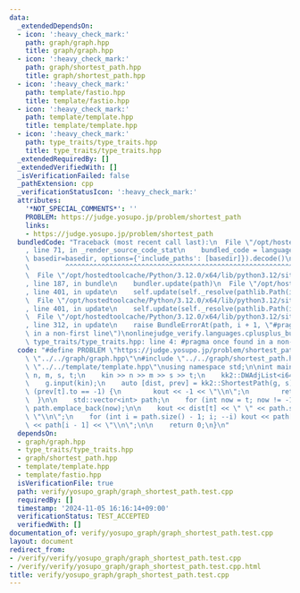 ```yaml
---
data:
  _extendedDependsOn:
  - icon: ':heavy_check_mark:'
    path: graph/graph.hpp
    title: graph/graph.hpp
  - icon: ':heavy_check_mark:'
    path: graph/shortest_path.hpp
    title: graph/shortest_path.hpp
  - icon: ':heavy_check_mark:'
    path: template/fastio.hpp
    title: template/fastio.hpp
  - icon: ':heavy_check_mark:'
    path: template/template.hpp
    title: template/template.hpp
  - icon: ':heavy_check_mark:'
    path: type_traits/type_traits.hpp
    title: type_traits/type_traits.hpp
  _extendedRequiredBy: []
  _extendedVerifiedWith: []
  _isVerificationFailed: false
  _pathExtension: cpp
  _verificationStatusIcon: ':heavy_check_mark:'
  attributes:
    '*NOT_SPECIAL_COMMENTS*': ''
    PROBLEM: https://judge.yosupo.jp/problem/shortest_path
    links:
    - https://judge.yosupo.jp/problem/shortest_path
  bundledCode: "Traceback (most recent call last):\n  File \"/opt/hostedtoolcache/Python/3.12.0/x64/lib/python3.12/site-packages/onlinejudge_verify/documentation/build.py\"\
    , line 71, in _render_source_code_stat\n    bundled_code = language.bundle(stat.path,\
    \ basedir=basedir, options={'include_paths': [basedir]}).decode()\n          \
    \         ^^^^^^^^^^^^^^^^^^^^^^^^^^^^^^^^^^^^^^^^^^^^^^^^^^^^^^^^^^^^^^^^^^^^^^^^^^^^^^^^^\n\
    \  File \"/opt/hostedtoolcache/Python/3.12.0/x64/lib/python3.12/site-packages/onlinejudge_verify/languages/cplusplus.py\"\
    , line 187, in bundle\n    bundler.update(path)\n  File \"/opt/hostedtoolcache/Python/3.12.0/x64/lib/python3.12/site-packages/onlinejudge_verify/languages/cplusplus_bundle.py\"\
    , line 401, in update\n    self.update(self._resolve(pathlib.Path(included), included_from=path))\n\
    \  File \"/opt/hostedtoolcache/Python/3.12.0/x64/lib/python3.12/site-packages/onlinejudge_verify/languages/cplusplus_bundle.py\"\
    , line 401, in update\n    self.update(self._resolve(pathlib.Path(included), included_from=path))\n\
    \  File \"/opt/hostedtoolcache/Python/3.12.0/x64/lib/python3.12/site-packages/onlinejudge_verify/languages/cplusplus_bundle.py\"\
    , line 312, in update\n    raise BundleErrorAt(path, i + 1, \"#pragma once found\
    \ in a non-first line\")\nonlinejudge_verify.languages.cplusplus_bundle.BundleErrorAt:\
    \ type_traits/type_traits.hpp: line 4: #pragma once found in a non-first line\n"
  code: "#define PROBLEM \"https://judge.yosupo.jp/problem/shortest_path\"\n\n#include\
    \ \"../../graph/graph.hpp\"\n#include \"../../graph/shortest_path.hpp\"\n#include\
    \ \"../../template/template.hpp\"\nusing namespace std;\n\nint main() {\n    int\
    \ n, m, s, t;\n    kin >> n >> m >> s >> t;\n    kk2::DWAdjList<i64> g(n, m);\n\
    \    g.input(kin);\n    auto [dist, prev] = kk2::ShortestPath(g, s);\n\n    if\
    \ (prev[t].to == -1) {\n        kout << -1 << \"\\n\";\n        return 0;\n  \
    \  }\n\n    std::vector<int> path;\n    for (int now = t; now != -1; now = prev[now].to)\
    \ path.emplace_back(now);\n\n    kout << dist[t] << \" \" << path.size() - 1 <<\
    \ \"\\n\";\n    for (int i = path.size() - 1; i; --i) kout << path[i] << \" \"\
    \ << path[i - 1] << \"\\n\";\n\n    return 0;\n}\n"
  dependsOn:
  - graph/graph.hpp
  - type_traits/type_traits.hpp
  - graph/shortest_path.hpp
  - template/template.hpp
  - template/fastio.hpp
  isVerificationFile: true
  path: verify/yosupo_graph/graph_shortest_path.test.cpp
  requiredBy: []
  timestamp: '2024-11-05 16:16:14+09:00'
  verificationStatus: TEST_ACCEPTED
  verifiedWith: []
documentation_of: verify/yosupo_graph/graph_shortest_path.test.cpp
layout: document
redirect_from:
- /verify/verify/yosupo_graph/graph_shortest_path.test.cpp
- /verify/verify/yosupo_graph/graph_shortest_path.test.cpp.html
title: verify/yosupo_graph/graph_shortest_path.test.cpp
---
```

